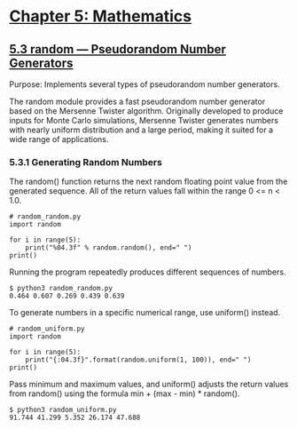 # [Chapter 5: Mathematics](https://pymotw.com/3/numeric.html)

## [5.3 random — Pseudorandom Number Generators](https://pymotw.com/3/random/index.html)

Purpose:	Implements several types of pseudorandom number generators.

The random module provides a fast pseudorandom number generator based on the Mersenne Twister algorithm. Originally developed to produce inputs for Monte Carlo simulations, Mersenne Twister generates numbers with nearly uniform distribution and a large period, making it suited for a wide range of applications.

### 5.3.1 Generating Random Numbers

The random() function returns the next random floating point value from the generated sequence. All of the return values fall within the range 0 \<= n \< 1.0.

```
# random_random.py
import random

for i in range(5):
    print("%04.3f" % random.random(), end=" ")
print()
```

Running the program repeatedly produces different sequences of numbers.

```
$ python3 random_random.py
0.464 0.607 0.269 0.439 0.639 
```

To generate numbers in a specific numerical range, use uniform() instead.

```
# random_uniform.py
import random

for i in range(5):
    print("{:04.3f}".format(random.uniform(1, 100)), end=" ")
print()
```

Pass minimum and maximum values, and uniform() adjusts the return values from random() using the formula min + (max - min) * random().

```
$ python3 random_uniform.py
91.744 41.299 5.352 26.174 47.688
```
